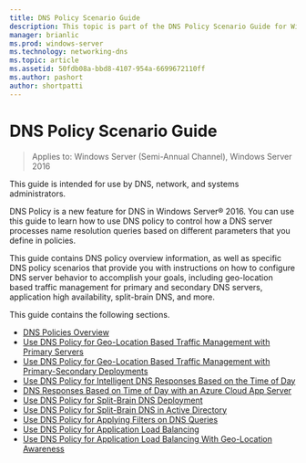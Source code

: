 ```yaml
---
title: DNS Policy Scenario Guide
description: This topic is part of the DNS Policy Scenario Guide for Windows Server 2016
manager: brianlic
ms.prod: windows-server
ms.technology: networking-dns
ms.topic: article
ms.assetid: 50fdb08a-bbd8-4107-954a-6699672110ff
ms.author: pashort
author: shortpatti
---
```

# DNS Policy Scenario Guide

>Applies to: Windows Server (Semi-Annual Channel), Windows Server 2016

This guide is intended for use by DNS, network, and systems administrators.  
  
DNS Policy is a new feature for DNS in Windows Server&reg; 2016. You can use this guide to learn how to use DNS policy to control how a DNS server processes name resolution queries based on different parameters that you define in policies.   
  
This guide contains DNS policy overview information, as well as specific DNS policy scenarios that provide you with instructions on how to configure DNS server behavior to accomplish your goals, including geo-location based traffic management for primary and secondary DNS servers, application high availability, split-brain DNS, and more.  
  
This guide contains the following sections.  
  
- [DNS Policies Overview](DNS-Policies-Overview.md)  
- [Use DNS Policy for Geo-Location Based Traffic Management with Primary Servers](primary-geo-location.md)  
- [Use DNS Policy for Geo-Location Based Traffic Management with Primary-Secondary Deployments](primary-secondary-geo-location.md)  
- [Use DNS Policy for Intelligent DNS Responses Based on the Time of Day](dns-tod-intelligent.md)
- [DNS Responses Based on Time of Day with an Azure Cloud App Server](dns-tod-azure-cloud-app-server.md)
- [Use DNS Policy for Split-Brain DNS Deployment](split-brain-DNS-deployment.md)
- [Use DNS Policy for Split-Brain DNS in Active Directory](dns-sb-with-ad.md)
- [Use DNS Policy for Applying Filters on DNS Queries](apply-filters-on-dns-queries.md)
- [Use DNS Policy for Application Load Balancing](app-lb.md)
- [Use DNS Policy for Application Load Balancing With Geo-Location Awareness](app-lb-geo.md)

